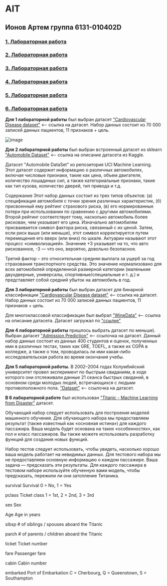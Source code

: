 # AIT

## Ионов Артем группа 6131-010402D

### [1. Лабораторная работа](https://github.com/sat4h/AIT/blob/98c145a148a73b1423144aebe9f0936d091fc45a/LR1Ionov/6131_IonovA_lab_1_pandas.ipynb)

### [2. Лабораторная работа](https://github.com/sat4h/AIT/blob/a41131e333a37cd725b76d2e22fb268328b68e07/LR2Ionov/6131_IonovA_lab_2_plots.ipynb)

### [3. Лабораторная работа](https://github.com/sat4h/AIT/blob/98c145a148a73b1423144aebe9f0936d091fc45a/LR3Ionov/6131_IonovA_lab_3_kNN.ipynb)

### [4. Лабораторная работа](https://github.com/sat4h/AIT/blob/98c145a148a73b1423144aebe9f0936d091fc45a/LR4Ionov/6131_IonovA_lab_4_tree.ipynb)

### [5. Лабораторная работа](https://github.com/sat4h/AIT/blob/b1f009827cd006c930dfc552185983b4985b56bb/LR5Ionov/6131_IonovA_lab_5_regression.ipynb)

### [6. Лабораторная работа](https://github.com/sat4h/AIT/blob/f96c9a4ad9b154ccf5b2d8257ce0ad264d83e682/LR6Ionov/6131_Ionov_lab_6_boosting.ipynb)

**Для 1 лабораторной работы** был выбран датасет ["Cardiovascular Disease dataset"](https://www.kaggle.com/datasets/sulianova/cardiovascular-disease-dataset) <-- ссылка на датасет. Набор данных состоит из 70 000 записей данных пациентов, 11 признаков + цель.

![image](https://github.com/sat4h/AIT/assets/146749026/27122a0a-9316-412c-919a-70a7ffcc3582)

**Для 2 лабораторной работы** был выбран встроенный датасет из sklearn ["Automobile Dataset"](https://www.kaggle.com/datasets/toramky/automobile-dataset) <-- ссылка на описание датасета из Kaggle. 

Датасет "Automobile DataSet" из репозитория UCI Machine Learning. Этот датасет содержит информацию о различных автомобилях, включая числовые признаки, такие как цена, объем двигателя, количество лошадиных сил, а также категориальные признаки, такие как тип кузова, количество дверей, тип привода и т.д.

Содержание
Этот набор данных состоит из трех типов объектов: (а) спецификация автомобиля с точки зрения различных характеристик, (б) присвоенный ему рейтинг страхового риска, (в) его нормированные потери при использовании по сравнению с другими автомобилями. Второй рейтинг соответствует тому, насколько автомобиль более рискован, чем указывает его цена. Изначально автомобилям присваивается символ фактора риска, связанный с их ценой. Затем, если риск выше (или меньше), этот символ корректируется путем перемещения его вверх (или вниз) по шкале. Актуарии называют этот процесс «символизацией». Значение +3 указывает на то, что авто рискованное, -3 — что оно, вероятно, довольно безопасное.

Третий фактор – это относительная средняя выплата за ущерб за год страхования транспортного средства. Это значение нормализовано для всех автомобилей определенной размерной категории (маленькие двухдверные, универсалы, спортивные/специальные и т. д.) и представляет собой средний убыток на автомобиль в год.
        
**Для 3 лабораторной работы** был выбран датасет для бинарной классификации ["Cardiovascular Disease dataset"](https://www.kaggle.com/datasets/sulianova/cardiovascular-disease-dataset) <-- ссылка на датасет. Набор данных состоит из 70 000 записей данных пациентов, 11 признаков + цель.

Для многоклассовой классификации был выбрал ["WineData"](https://archive.ics.uci.edu/dataset/109/wine) <-- ссылка на описание датасета. Датасет загружал по ["ссылке"](https://archive.ics.uci.edu/ml/machine-learning-databases/wine/wine.data) 

**Для 4 лабораторной работы** пришлось выбрать датасет по меньше). Выбран датасет ["Admission Prediction"](https://www.kaggle.com/datasets/mananmehta02/admission-prediction) <-- ссылочка на датасет. Данный набор данных состоит из данных 400 студентов и оценок, полученных ими в различных тестах, таких как GRE, TOEFL, а также их CGPA в колледже, а также о том, проводилась ли ими какая-либо исследовательская работа во время окончания учебы. 

**Для 5 лабораторной работы.** В 2002–2004 годах Колумбийский университет провел эксперимент по быстрым свиданиям, в ходе которого они отслеживали данные 21 сеанса быстрых свиданий, в основном среди молодых людей, встречающихся с людьми противоположного пола. ["Dataset"](https://www.kaggle.com/datasets/mexwell/speed-dating/data) <-- ссылочка на датасет.

**В 6 лабораторной работе** был использован ["Titanic - Machine Learning from Disaster"]([https://www.kaggle.com/datasets/shubh0799/churn-modelling/data](https://www.kaggle.com/c/titanic/data?select=gender_submission.csv)) датасет.

Обучающий набор следует использовать для построения моделей машинного обучения. Для обучающего набора мы предоставляем результат (также известный как «основная истина») для каждого пассажира. Ваша модель будет основана на таких «особенностях», как пол и класс пассажиров. Вы также можете использовать разработку функций для создания новых функций.

Набор тестов следует использовать, чтобы увидеть, насколько хорошо ваша модель работает на невидимых данных. Для тестового набора мы не предоставляем основную информацию о каждом пассажире. Ваша задача — предсказать эти результаты. Для каждого пассажира в тестовом наборе используйте обученную вами модель, чтобы предсказать, пережили ли они затопление Титаника.

survival	Survival	0 = No, 1 = Yes

pclass	Ticket class	1 = 1st, 2 = 2nd, 3 = 3rd

sex	Sex	

Age	Age in years	

sibsp	# of siblings / spouses aboard the Titanic	

parch	# of parents / children aboard the Titanic	

ticket	Ticket number	

fare	Passenger fare	

cabin	Cabin number	

embarked	Port of Embarkation	C = Cherbourg, Q = Queenstown, S = Southampton

